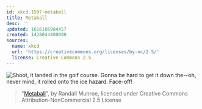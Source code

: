 ```yaml
---
id: xkcd.1507-metaball
title: Metaball
desc: ''
updated: 1616186984457
created: 1428044400000
sources:
  name: xkcd
  url: 'https://creativecommons.org/licenses/by-nc/2.5/'
  license: Creative Commons 2.5
---
```

![Shoot, it landed in the golf course. Gonna be hard to get it down the--oh, never mind, it rolled onto the ice hazard. Face-off!](https://imgs.xkcd.com/comics/metaball.png)
> "[Metaball](https://xkcd.com/1507/)", by Randall Munroe, licensed under Creative Commons Attribution-NonCommercial 2.5 License
